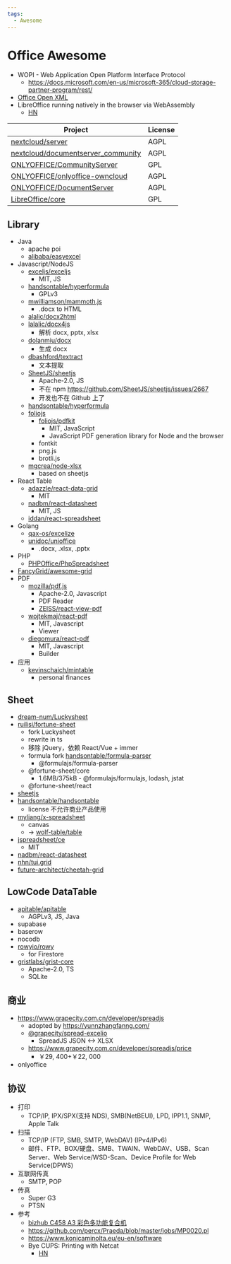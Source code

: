 ```yaml
---
tags:
  - Awesome
---
```


# Office Awesome

- WOPI - Web Application Open Platform Interface Protocol
  - https://docs.microsoft.com/en-us/microsoft-365/cloud-storage-partner-program/rest/
- [Office Open XML](https://en.wikipedia.org/wiki/Office_Open_XML)
- LibreOffice running natively in the browser via WebAssembly
  - [HN](https://news.ycombinator.com/item?id=30356020)

| Project                                                                                     | License |
| ------------------------------------------------------------------------------------------- | ------- |
| [nextcloud/server](https://github.com/nextcloud/server)                                     | AGPL    |
| [nextcloud/documentserver_community](https://github.com/nextcloud/documentserver_community) | AGPL    |
| [ONLYOFFICE/CommunityServer](https://github.com/ONLYOFFICE/CommunityServer)                 | GPL     |
| [ONLYOFFICE/onlyoffice-owncloud](https://github.com/ONLYOFFICE/onlyoffice-owncloud)         | AGPL    |
| [ONLYOFFICE/DocumentServer](https://github.com/ONLYOFFICE/DocumentServer)                   | AGPL    |
| [LibreOffice/core](https://github.com/LibreOffice/core)                                     | GPL     |

## Library

- Java
  - apache poi
  - [alibaba/easyexcel](https://github.com/alibaba/easyexcel)
- Javascript/NodeJS
  - [exceljs/exceljs](https://github.com/exceljs/exceljs)
    - MIT, JS
  - [handsontable/hyperformula](https://github.com/handsontable/hyperformula)
    - GPLv3
  - [mwilliamson/mammoth.js](https://github.com/mwilliamson/mammoth.js)
    - .docx to HTML
  - [alalic/docx2html](https://github.com/lalalic/docx2html)
  - [lalalic/docx4js](https://github.com/lalalic/docx4js)
    - 解析 docx, pptx, xlsx
  - [dolanmiu/docx](https://github.com/dolanmiu/docx)
    - 生成 docx
  - [dbashford/textract](https://github.com/dbashford/textract)
    - 文本提取
  - [SheetJS/sheetjs](https://github.com/SheetJS/sheetjs)
    - Apache-2.0, JS
    - 不在 npm https://github.com/SheetJS/sheetjs/issues/2667
    - 开发也不在 Github 上了
  - [handsontable/hyperformula](https://github.com/handsontable/hyperformula)
  - [foliojs](https://github.com/foliojs)
    - [foliojs/pdfkit](https://github.com/foliojs/pdfkit)
      - MIT, JavaScript
      - JavaScript PDF generation library for Node and the browser
    - fontkit
    - png.js
    - brotli.js
  - [mgcrea/node-xlsx](https://github.com/mgcrea/node-xlsx)
    - based on sheetjs
- React Table
  - [adazzle/react-data-grid](https://github.com/adazzle/react-data-grid)
    - MIT
  - [nadbm/react-datasheet](https://github.com/nadbm/react-datasheet)
    - MIT, JS
  - [iddan/react-spreadsheet](https://github.com/iddan/react-spreadsheet)
- Golang
  - [qax-os/excelize](https://github.com/qax-os/excelize)
  - [unidoc/unioffice](https://github.com/unidoc/unioffice)
    - .docx, .xlsx, .pptx
- PHP
  - [PHPOffice/PhpSpreadsheet](https://github.com/PHPOffice/PhpSpreadsheet)
- [FancyGrid/awesome-grid](https://github.com/FancyGrid/awesome-grid)
- PDF
  - [mozilla/pdf.js](https://github.com/mozilla/pdf.js)
    - Apache-2.0, Javascript
    - PDF Reader
    - [ZEISS/react-view-pdf](https://github.com/ZEISS/react-view-pdf)
  - [wojtekmaj/react-pdf](https://github.com/wojtekmaj/react-pdf)
    - MIT, Javascript
    - Viewer
  - [diegomura/react-pdf](https://github.com/diegomura/react-pdf)
    - MIT, Javascript
    - Builder
- 应用
  - [kevinschaich/mintable](https://github.com/kevinschaich/mintable)
    - personal finances

## Sheet

- [dream-num/Luckysheet](./luckysheet.md)
- [ruilisi/fortune-sheet](./fortune-sheet.md)
  - fork Luckysheet
  - rewrite in ts
  - 移除 jQuery，依赖 React/Vue + immer
  - formula fork [handsontable/formula-parser](https://github.com/handsontable/formula-parser)
    - @formulajs/formula-parser
  - @fortune-sheet/core
    - 1.6MB/375kB - @formulajs/formulajs, lodash, jstat
  - @fortune-sheet/react
- [sheetjs](./sheetjs.md)
- [handsontable/handsontable](https://github.com/handsontable/handsontable)
  - license 不允许商业产品使用
- [myliang/x-spreadsheet](https://github.com/myliang/x-spreadsheet)
  - canvas
  - -> [wolf-table/table](https://github.com/wolf-table/table)
- [jspreadsheet/ce](https://github.com/jspreadsheet/ce)
  - MIT
- [nadbm/react-datasheet](https://github.com/nadbm/react-datasheet)
- [nhn/tui.grid](https://github.com/nhn/tui.grid)
- [future-architect/cheetah-grid](https://github.com/future-architect/cheetah-grid)

## LowCode DataTable

- [apitable/apitable](https://github.com/apitable/apitable)
  - AGPLv3, JS, Java
- supabase
- baserow
- nocodb
- [rowyio/rowy](https://github.com/rowyio/rowy)
  - for Firestore
- [gristlabs/grist-core](https://github.com/gristlabs/grist-core)
  - Apache-2.0, TS
  - SQLite

## 商业

- https://www.grapecity.com.cn/developer/spreadjs
  - adopted by https://yunnzhangfanng.com/
  - [@grapecity/spread-excelio](https://www.npmjs.com/package/@grapecity/spread-excelio)
    - SpreadJS JSON <-> XLSX
  - https://www.grapecity.com.cn/developer/spreadjs/price
    - ￥29, 400+￥22, 000
- onlyoffice

## 协议

- 打印
  - TCP/IP, IPX/SPX(支持 NDS), SMB(NetBEUI), LPD, IPP1.1, SNMP, Apple Talk
- 扫描
  - TCP/IP (FTP, SMB, SMTP, WebDAV) (IPv4/IPv6)
  - 邮件、FTP、BOX/硬盘、SMB、TWAIN、WebDAV、USB、Scan Server、Web Service/WSD-Scan、Device Profile for Web Service(DPWS)
- 互联网传真
  - SMTP, POP
- 传真
  - Super G3
  - PTSN
- 参考
  - [bizhub C458 A3 彩色多功能复合机](https://www.konicaminolta.com.cn/office-printing/copier/2018-11-30/159.html)
  - https://github.com/percx/Praeda/blob/master/jobs/MP0020.pl
  - https://www.konicaminolta.eu/eu-en/software
  - Bye CUPS: Printing with Netcat
    - [HN](https://news.ycombinator.com/item?id=28054789)
